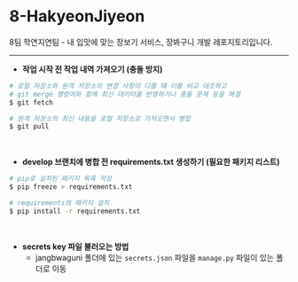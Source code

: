 # 8-HakyeonJiyeon
8팀 학연지연팀 - 내 입맛에 맞는 장보기 서비스, 장봐구니 개발 레포지토리입니다. 

-----

* **작업 시작 전 작업 내역 가져오기 (충돌 방지)**
```bash
# 로컬 저장소와 원격 저장소의 변경 사항이 다를 때 이를 비교 대조하고
# git merge 명령어와 함께 최신 데이터를 반영하거나 충돌 문제 등을 해결
$ git fetch

# 원격 저장소의 최신 내용을 로컬 저장소로 가져오면서 병합
$ git pull
```

<br>

* **develop 브랜치에 병합 전 requirements.txt 생성하기 (필요한 패키지 리스트)**
```bash
# pip로 설치된 패키지 목록 작성
$ pip freeze > requirements.txt

# requirements의 패키지 설치
$ pip install -r requirements.txt
```

<br>

* **secrets key 파일 불러오는 방법**
  * jangbwaguni 폴더에 있는 `secrets.json` 파일을 `manage.py` 파일이 있는 폴더로 이동
